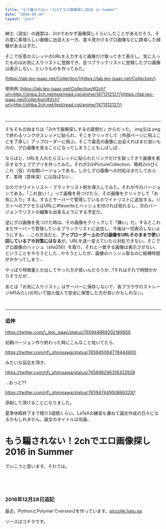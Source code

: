 ```yaml
---
title: "もう騙されない！2chでエロ画像探し2016 in Summer"
date: "2016-08-20"
layout: "post"
---
```


紳士（淑女）の諸君は、2chでおかず画像探しくらいしたことがあるだろう。その度に素晴らしい画像に出会える一方、度々見かけるグロ画像などに辟易した経験があるはずだ。

そこで任意のスレッドのURLを入力すると画像だけ取ってきて表示し、気に入ったものはお気に入りリストに登録でき、且つブラックリストに登録したグロ画像は表示しない、というものを作ってみた。

[https://lab.leo-isaac.net/Collection/](https://lab.leo-isaac.net/Collection/)

使用例 [https://lab.leo-isaac.net/Collection/#2ch?url=http://shiba.2ch.net/test/read.cgi/anime/1471312127/](https://lab.leo-isaac.net/Collection/#2ch?url=http://shiba.2ch.net/test/read.cgi/anime/1471312127/)

 

* * *

そもそもの始まりは「2chで画像探しするの面倒だ」からだった。.img又は.pngで終わるリンクがスレッドに貼られ、そこをクリックして（外部ページに飛ぶことを了承し）アップローダーに飛ぶ。そこで最高の画像に出会えればまだ良いものの、グロ画像を見ることになってしまうこともしばしば...

ならばと、URLを入れたらスレッドに貼られたリンクだけを取ってきて画像を表示するウェブアプリを作ってみた。それが2chPictureCollection、略称2chぴくこれ（仮）の初期バージョンである。しかしグロ画像への対処はまだしておらず、実用（意味深）には及ばない...

なのでホワイトリスト・ブラックリスト制を導入してみた。それが今のバージョンである。「これ良い！」って画像を見つけたら、その画像をクリックして「お気に入り」する。するとサーバーで管理しているホワイトリストに追加する。リストへのアクセスはURLに#favoriteとハッシュを付ければ見れるし、次のバージョンでリストの編集も出来るようにする予定だ。

逆にグロ画像を見つけた時は、その画像をクリックして「嫌い」だ。するとこれまたサーバーで管理しているブラックリストに追加し、今後は一切表示しないようにする。...この方法だと、**アップローダー上のグロ画像をURLそのままで使い回しているアホ対策にはなる**が、URLを逐一変えていたら対処できない。そこでグロ画像のハッシュ（sha256）を取り、それと一致する画像は表示させない、ということをやろうとした...やろうとしたが、画像のハッシュ取るのに結構時間がかかってしまう...

やっぱり特徴量とか出してやった方が良いんだろうか...?それはそれで時間かかりそうだが...

あとは「お気に入りリスト」はサーバーに保存しないで、各ブラウザのストレージAPIみたいの叩いて個人個人で安全に保管した方が良いかもしれない。

 

* * *

### 追伸

https://twitter.com/\_leo\_isaac/status/765944869202169856

初期バージョン作り終わった時にこんなこと呟いてたら、

https://twitter.com/nf\_shirosawa/status/765945064778444800

みたいな反応を頂き、

https://twitter.com/nf\_shirosawa/status/765946296318332928

...おっと??

https://twitter.com/nf\_shirosawa/status/765947449508663297

添削して頂けることになりました。

夏季休暇終了まで残り3週間くらい。LaTeXの練習も兼ねて論文作成の日々になるかもしれません。論文のタイトルは勿論、

# もう騙されない！2chでエロ画像探し2016 in Summer

でいこうと思います。それでは。

 

 

### **2016年12月28日追記**

最近、PythonとPolymerでversion2を作っています。[piccolle.hatu.ga](https://piccolle.hatu.ga)

ソースはコチラです。

<script src="//cdn.jsdelivr.net/github-cards/latest/widget.js"></script>

